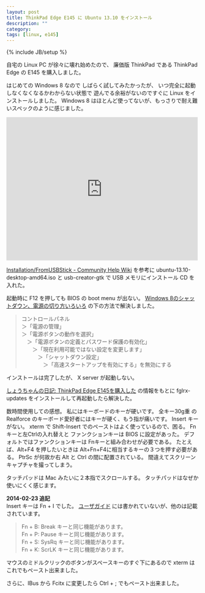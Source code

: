 ```yaml
---
layout: post
title: ThinkPad Edge E145 に Ubuntu 13.10 をインストール
description: ""
category: 
tags: [linux, e145]
---
```

{% include JB/setup %}

自宅の Linux PC が徐々に壊れ始めたので、
廉価版 ThinkPad である ThinkPad Edge の E145 を購入しました。

はじめての Windows 8 なので
しばらく試してみたかったが、
いつ完全に起動しなくなくなるかわからない状態で
遊んでる余裕がないのですぐに Linux をインストールしました。
Windows 8 はほとんど使ってないが、もっさりで耐え難いスペックのように感じました。

<iframe src="https://www.flickr.com/photos/117734135@N07/12560862614/player/d0587e64ca" height="375" width="500"  frameborder="0" allowfullscreen webkitallowfullscreen mozallowfullscreen oallowfullscreen msallowfullscreen></iframe>

[Installation/FromUSBStick - Community Help Wiki](https://help.ubuntu.com/community/Installation/FromUSBStick)
を参考に ubuntu-13.10-desktop-amd64.iso と  usb-creator-gtk で
USB メモリにインストール CD を入れた。

起動時に F12 を押しても BIOS の boot menu が出ない。
[Windows 8のシャットダウン、電源の切り方いろいろ](http://freesoft.tvbok.com/win8/windows8-shutdown.html)
の下の方法で解決しました。

> コントロールパネル  
> ＞「電源の管理」  
> ＞「電源ボタンの動作を選択」  
> 　＞「電源ボタンの定義とパスワード保護の有効化」  
> 　　＞「現在利用可能ではない設定を変更します」  
> 　　　＞「シャットダウン設定」  
> 　　　　＞「高速スタートアップを有効にする」を無効にする  

インストールは完了したが、
X server が起動しない。

[しょうちゃんの日記: ThinkPad Edge E145を購入した](http://tsyouji525.blogspot.jp/2013/12/thinkpad-edge-e145.html)
の情報をもとに fglrx-updates をインストールして再起動したら解決した。

数時間使用しての感想。
私にはキーボードのキーが硬いです。
全キー30g重 の Realforce のキーボード愛好者にはキーが硬く、もう指が痛いです。
Insert キーがない。 xterm で Shift-Insert でのペーストはよく使っているので、困る。
Fnキーと左Ctrlの入れ替えと
ファンクションキーは BIOS に設定があった。
デフォルトではファンクションキーは Fnキーと組み合わせが必要である。
たとえば、Alt+F4 を押したいときは Alt+Fn+F4に相当するキーの３つを押す必要がある。
PtrSc が何故か右 Alt と Ctrl の間に配置されている。
間違えてスクリーンキャプチャを撮ってしまう。

タッチパッドは Mac みたいに２本指でスクロールする。
タッチパッドはなぜか使いにくく感じます。

**2014-02-23 追記**  
Insert キーは Fn + I でした。
[ユーザガイド](http://support.lenovo.com/ja_JP/guides-and-manuals/detail.page?DocID=UM018768)
には書かれていないが、他のは記載されています。

> Fn + B: Break キーと同じ機能があります。  
> Fn + P: Pause キーと同じ機能があります。  
> Fn + S: SysRq キーと同じ機能があります。  
> Fn + K: ScrLK キーと同じ機能があります。  

マウスのミドルクリックのボタンがスペースキーのすぐ下にあるので
xterm はこれでもペースト出来ました。

さらに、IBus から Fcitx に変更したら Ctrl + ; でもペースト出来ました。
